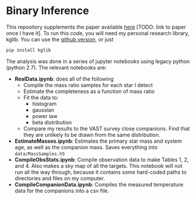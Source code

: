 # Binary Inference

This repository supplements the paper available [here](www.example.com) [TODO: link to paper once I have it]. To run this code, you will need my personal research library, kglib. You can use the [github version](https://github.com/kgullikson88/gullikson-scripts), or just

```bash
pip install kglib
```

The analysis was done in a series of jupyter notebooks using legacy python (python 2.7). The relevant notebooks are:

- **RealData.ipynb**: does all of the following
    - Compile the mass ratio samples for each star I detect
    - Estimate the completeness as a function of mass ratio
    - Fit the data to:
        - histogram
        - gaussian
        - power law
        - beta distribution
    - Compare my results to the VAST survey close companions. Find that they are unlikely to be drawn from the same distribution.
- **EstimateMasses.ipynb**: Estimates the primary star mass and system age, as well as the companion mass. Saves everything into `data/MassSamples.h5`
- **CompileObsStats.ipynb**: Compile observation data to make Tables 1, 2, and 4. Also makes a sky map of all the targets. This notebook will not run all the way through, because it contains some hard-coded paths to directories and files on my computer.
- **CompileCompanionData.ipynb**: Compiles the measured temperature data for the companions into a csv file.
